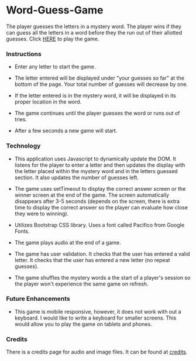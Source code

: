 # Word-Guess-Game
The player guesses the letters in a mystery word. The player wins if they can guess all the letters in a word before they the run out of their allotted guesses. Click [HERE]( https://savycodr.github.io/word-guess-game/) to play the game.

### Instructions

* Enter any letter to start the game.

* The letter entered will be displayed under "your guesses so far" at the bottom of the page. Your total number of guesses will decrease by one.

* If the letter entered is in the mystery word, it will be displayed in its proper location in the word. 
 
* The game continues until the player guesses the word or runs out of tries.

* After a few seconds a new game will start.

### Technology

* This application uses Javascript to dynamically update the DOM. It listens for the player to enter a letter and then updates the display with the letter placed within the mystery word and in the letters guessed section. It also updates the number of guesses left. 

* The game uses setTimeout to display the correct answer screen or the winner screen at the end of the game. The screen automatically disappears after 3-5 seconds (depends on the screen, there is extra time to display the correct answer so the player can evaluate how close they were to winning).

* Utilizes Bootstrap CSS library. Uses a font called Pacifico from Google Fonts.

* The game plays audio at the end of a game.

* The game has user validation. It checks that the user has entered a valid letter. It checks that the user has entered a new letter (no repeat guesses).

* The game shuffles the mystery words a the start of a player's session so the player won't experience the same game on refresh.


### Future Enhancements

* This game is mobile responsive, however, it does not work with out a keyboard. I would like to write a keyboard for smaller screens. This would allow you to play the game on tablets and phones.

### Credits
There is a credits page for audio and image files. It can be found at [credits](https://savycodr.github.io/word-guess-game/credit.html).

